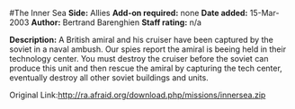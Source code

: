#The Inner Sea
**Side:** Allies
**Add-on required:** none
**Date added:** 15-Mar-2003
**Author:** Bertrand Barenghien
**Staff rating:** n/a

**Description:** A British amiral and his cruiser have been captured by the soviet in a naval ambush. Our spies report the amiral is beeing held in their technology center. You must destroy the cruiser before the soviet can produce this unit and then rescue the amiral by capturing the tech center, eventually destroy all other soviet buildings and units.

Original Link:http://ra.afraid.org/download.php/missions/innersea.zip
